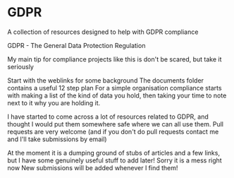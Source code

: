 # GDPR
A collection of resources designed to help with GDPR compliance

GDPR - The General Data Protection Regulation

My main tip for compliance projects like this is don't be scared, but take it seriously

Start with the weblinks for some background
The documents folder contains a useful 12 step plan
For a simple organisation compliance starts with making a list of the kind of data you hold, then taking your time to note next to it why you are holding it.

I have started to come across a lot of resources related to GDPR, and thought I would put them somewhere safe where we can all use them. Pull requests are very welcome (and if you don't do pull requests contact me and I'll take submissions by email)


At the moment it is a dumping ground of stubs of articles and a few links, but I have some genuinely useful stuff to add later! Sorry it is a mess right now
New submissions will be added whenever I find them!
